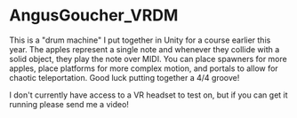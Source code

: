 # AngusGoucher_VRDM

This is a "drum machine" I put together in Unity for a course earlier this year. The apples represent a single note and whenever they collide with a solid object, they play the note over MIDI. You can place spawners for more apples, place platforms for more complex motion, and portals to allow for chaotic teleportation. Good luck putting together a 4/4 groove!

I don't currently have access to a VR headset to test on, but if you can get it running please send me a video!